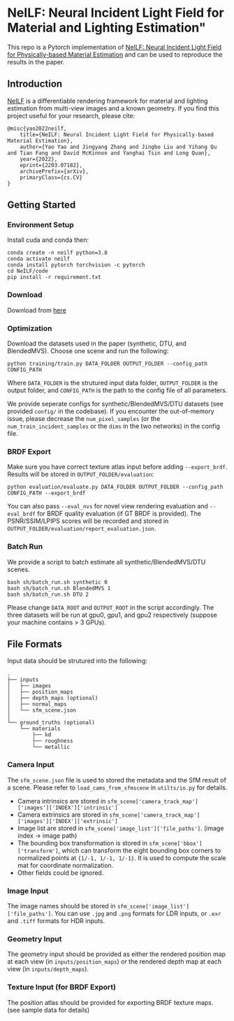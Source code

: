 # NeILF: Neural Incident Light Field for Material and Lighting Estimation"

This repo is a Pytorch implementation of [NeILF: Neural Incident Light Field for Physically-based Material Estimation](https://arxiv.org/abs/2203.07182v2) and can be used to reproduce the results in the paper.


## Introduction 
[NeILF](https://arxiv.org/abs/2203.07182v2) is a differentiable rendering framework for material and lighting estimation from multi-view images and a known geometry. If you find this project useful for your research, please cite:
```
@misc{yao2022neilf,
    title={NeILF: Neural Incident Light Field for Physically-based Material Estimation},
    author={Yao Yao and Jingyang Zhang and Jingbo Liu and Yihang Qu and Tian Fang and David McKinnon and Yanghai Tsin and Long Quan},
    year={2022},
    eprint={2203.07182},
    archivePrefix={arXiv},
    primaryClass={cs.CV}
}
```

## Getting Started

### Environment Setup

Install cuda and conda then:
```
conda create -n neilf python=3.8
conda activate neilf
conda install pytorch torchvision -c pytorch
cd NeILF/code
pip install -r requirement.txt
```
### Download
Download from [here](https://hkustconnect-my.sharepoint.com/:f:/g/personal/jzhangbs_connect_ust_hk/Et85aXdprAJGnCSHqchUGVIBf44XMKDx1dOO_Sdg-j3m2Q)

### Optimization
Download the datasets used in the paper (synthetic, DTU, and BlendedMVS). Choose one scene and run the following:
```
python training/train.py DATA_FOLDER OUTPUT_FOLDER --config_path CONFIG_PATH
```
Where `DATA_FOLDER` is the strutured input data folder, `OUTPUT_FOLDER` is the output folder, and `CONFIG_PATH` is the path to the config file of all parameters. 

We provide seperate configs for synthetic/BlendedMVS/DTU datasets (see provided `config/` in the codebase). If you encounter the out-of-memory issue, please decrease the `num_pixel_samples` (or the `num_train_incident_samples` or the `dims` in the two networks) in the config file.

### BRDF Export
Make sure you have correct texture atlas input before adding `--export_brdf`. Results will be stored in `OUTPUT_FOLDER/evaluation`:
```
python evaluation/evaluate.py DATA_FOLDER OUTPUT_FOLDER --config_path CONFIG_PATH --export_brdf
```

You can also pass `--eval_nvs` for novel view rendering evaluation and `--eval_brdf` for BRDF quality evaluation (if GT BRDF is provided). The PSNR/SSIM/LPIPS scores will be recorded and stored in `OUTPUT_FOLDER/evaluation/report_evaluation.json`.

### Batch Run
We provide a script to batch estimate all synthetic/BlendedMVS/DTU scenes.
```
bash sh/batch_run.sh synthetic 0
bash sh/batch_run.sh BlendedMVS 1
bash sh/batch_run.sh DTU 2
```
Please change `DATA_ROOT` and `OUTPUT_ROOT` in the script accordingly. The three datasets will be run at gpu0, gpu1, and gpu2 respectively (suppose your machine contains > 3 GPUs).


## File Formats

Input data should be strutured into the following:
```
.                          
├── inputs      
│   ├── images
│   ├── position_maps
│   ├── depth_maps (optional)
│   ├── normal_maps
│   └── sfm_scene.json   
│      
└── ground_truths (optional)
    └── materials 
        ├── kd
        ├── roughness
        └── metallic       
```
### Camera Input
The `sfm_scene.json` file is used to stored the metadata and the SfM result of a scene. Please refer to `load_cams_from_sfmscene` in `utilts/io.py` for details.
* Camera intrinsics are stored in `sfm_scene['camera_track_map']['images']['INDEX']['intrinsic']`
* Camera extrinsics are stored in `sfm_scene['camera_track_map']['images']['INDEX']['extrinsic']`
* Image list are stored in `sfm_scene['image_list']['file_paths']`. (image index -> image path)
* The bounding box transformation is stored in `sfm_scene['bbox']['transform']`, which can transform the eight bounding box corners to normalized points at `{1/-1, 1/-1, 1/-1}`. It is used to compute the scale mat for coordinate normalization.
* Other fields could be ignored.

### Image Input
The image names should be stored in `sfm_scene['image_list']['file_paths']`. You can use `.jpg` and `.png` formats for LDR inputs, or `.exr` and `.tiff` formats for HDR inputs. 

### Geometry Input
The geometry input should be provided as either the rendered position map at each view (in `inputs/position_maps`) or the rendered depth map at each view (in `inputs/depth_maps`). 

### Texture Input (for BRDF Export)
The position atlas should be provided for exporting BRDF texture maps. (see sample data for details)
